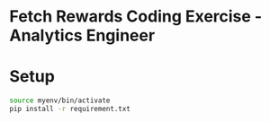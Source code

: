 # Fetch Rewards Coding Exercise - Analytics Engineer

# Setup

```bash
source myenv/bin/activate
pip install -r requirement.txt
```